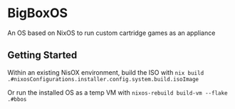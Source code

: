 # BigBoxOS

An OS based on NixOS to run custom cartridge games as an appliance

## Getting Started

Within an existing NisOX environment, build the ISO with `nix build .#nixosConfigurations.installer.config.system.build.isoImage`

Or run the installed OS as a temp VM with `nixos-rebuild build-vm --flake .#bbos`